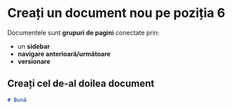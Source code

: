 # Creați un document nou pe poziția 6

Documentele sunt **grupuri de pagini** conectate prin:

- un **sidebar**
- **navigare anterioară/următoare**
- **versionare**

## Creați cel de-al doilea document

```md title="docs/hello.md"
# Bună
```